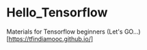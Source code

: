 # Hello_Tensorflow

Materials for Tensorflow beginners (Let's GO...)[https://tfindiamooc.github.io/]

